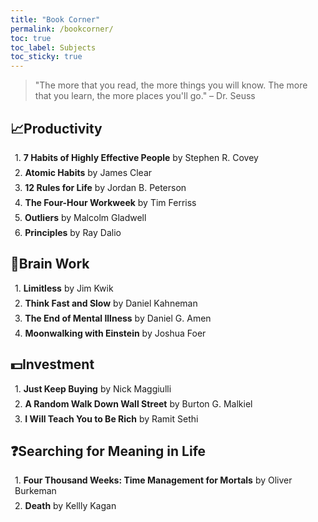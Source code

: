 ```yaml
---
title: "Book Corner"
permalink: /bookcorner/
toc: true
toc_label: Subjects
toc_sticky: true
---
```

> "The more that you read, the more things you will know. The more that you learn, the more places you'll go."      – Dr. Seuss

## 📈Productivity

<div style="margin-left: 0.5em; margin-bottom: 0.5em;">
  1. <span style="font-weight: bold;">7 Habits of Highly Effective People</span> <span style="font-size: 1em;">by Stephen R. Covey</span>
</div>

<div style="margin-left: 0.5em; margin-bottom: 0.5em;">
  2. <span style="font-weight: bold;">Atomic Habits</span> <span style="font-size: 1em;">by James Clear</span>
</div>

<div style="margin-left: 0.5em; margin-bottom: 0.5em;">
  3. <span style="font-weight: bold;">12 Rules for Life</span> <span style="font-size: 1em;">by Jordan B. Peterson</span>
</div>

<div style="margin-left: 0.5em; margin-bottom: 0.5em;">
  4. <span style="font-weight: bold;">The Four-Hour Workweek</span> <span style="font-size: 1em;">by Tim Ferriss</span>
</div>

<div style="margin-left: 0.5em; margin-bottom: 0.5em;">
  5. <span style="font-weight: bold;">Outliers</span> <span style="font-size: 1em;">by Malcolm Gladwell</span>
</div>

<div style="margin-left: 0.5em; margin-bottom: 0.5em;">
  6. <span style="font-weight: bold;">Principles</span> <span style="font-size: 1em;">by Ray Dalio</span>
</div>

## 🧠Brain Work

<div style="margin-left: 0.5em; margin-bottom: 0.5em;">
  1. <span style="font-weight: bold;">Limitless</span> <span style="font-size: 1em;">by Jim Kwik</span>
</div>

<div style="margin-left: 0.5em; margin-bottom: 0.5em;">
  2. <span style="font-weight: bold;">Think Fast and Slow</span> <span style="font-size: 1em;">by Daniel Kahneman</span>
</div>

<div style="margin-left: 0.5em; margin-bottom: 0.5em;">
  3. <span style="font-weight: bold;">The End of Mental Illness</span> <span style="font-size: 1em;">by Daniel G. Amen</span>
</div>

<div style="margin-left: 0.5em; margin-bottom: 0.5em;">
  4. <span style="font-weight: bold;">Moonwalking with Einstein</span> <span style="font-size: 1em;">by Joshua Foer</span>
</div>

## 💵Investment

<div style="margin-left: 0.5em; margin-bottom: 0.5em;">
  1. <span style="font-weight: bold;">Just Keep Buying</span> <span style="font-size: 1em;">by Nick Maggiulli</span>
</div>

<div style="margin-left: 0.5em; margin-bottom: 0.5em;">
  2. <span style="font-weight: bold;">A Random Walk Down Wall Street</span> <span style="font-size: 1em;">by Burton G. Malkiel</span>
</div>

<div style="margin-left: 0.5em; margin-bottom: 0.5em;">
  3. <span style="font-weight: bold;">I Will Teach You to Be Rich</span> <span style="font-size: 1em;">by Ramit Sethi</span>
</div>
   
## ❓Searching for Meaning in Life

<div style="margin-left: 0.5em; margin-bottom: 0.5em;">
  1. <span style="font-weight: bold;">Four Thousand Weeks: Time Management for Mortals</span> <span style="font-size: 1em;">by Oliver Burkeman</span>
</div>

<div style="margin-left: 0.5em; margin-bottom: 0.5em;">
  2. <span style="font-weight: bold;">Death</span> <span style="font-size: 1em;">by Kellly Kagan</span>
</div>
  
   


